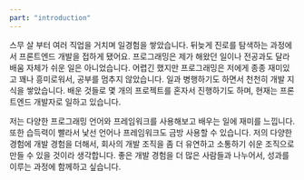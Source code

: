 ```yaml
---
part: "introduction"
---
```


스무 살 부터 여러 직업을 거치며 일경험을 쌓았습니다. 뒤늦게 진로를 탐색하는 과정에서 프론트엔드 개발을 접하게 됐어요. 프로그래밍은 제가 해왔던 일이나 전공과도 달라 배움 자체가 쉬운 일은 아니었습니다. 어렵긴 했지만 프로그래밍은 저에게 종종 재미있고 꽤나 흥미로워서, 공부를 멈추지 않았습니다. 일과 병행하기도 하면서 천천히 개발 지식을 쌓았습니다. 배운 것들로 몇 개의 프로젝트를 혼자서 진행하기도 하며, 현재는 프론트엔드 개발자로 일하고 있습니다.

저는 다양한 프로그래밍 언어와 프레임워크를 사용해보고 배우는 일에 재미를 느낍니다. 또한 습득력이 빨라서 낯선 언어나 프레임워크도 금방 사용할 수 있습니다. 저의 다양한 경험에 개발 경험을 더해서, 회사의 개발 조직을 좀 더 유연하고 소통하기 쉬운 조직으로 만들 수 있을 것이라 생각합니다. 좋은 개발 경험을 더 많은 사람들과 나누어서, 성과를 이루는 과정에 함께하고 싶습니다.
